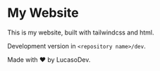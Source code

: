 # My Website

This is my website, built with tailwindcss and html.

Development version in `<repository name>/dev`.

Made with ❤ by LucasoDev.